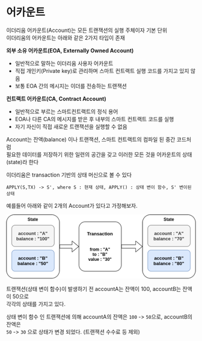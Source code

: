 # 어카운트  

이더리움 어카운트(Account)는 모든 트랜잭션의 실행 주체이자 기본 단위  
이더리움의 어카운트는 아래와 같은 2가지 타입이 존재  

**외부 소유 어카운트(EOA, Externally Owned Account)**  

- 일반적으로 말하는 이더리움 사용자 어카운트  
- 직접 개인키(Private key)로 관리하며 스마트 컨트랙트 실행 코드를 가지고 있지 않음  
- 보통 EOA 간의 메시지는 이더를 전송하는 트랜잭션

**컨트랙트 어카운트(CA, Contract Account)**  

- 일반적으로 부르는 스마트컨트랙트의 정식 용어  
- EOA나 다른 CA의 메시지를 받은 후 내부의 스마트 컨트랙트 코드를 실행  
- 자기 자신이 직접 새로운 트랜잭션을 실행할 수 없음  

Account는 잔액(balance) 이나 트랜잭션, 스마트 컨트랙트의 컴파일 된 중간 코드처럼  
필요한 데이터를 저장하기 위한 일련의 공간을 갖고 이러한 모든 것을 어카운트의 상태(state)라 한다  

이더리움은 transaction 기반의 상태 머신으로 볼 수 있다  

`APPLY(S,TX) -> S', where S : 현재 상태, APPLY() : 상태 변이 함수, S' 변이된 상태`  

예를들어 아래와 같이 2개의 Account가 있다고 가정해보자.  

![account state](./assets/2.1.account-state.png)  

트랜잭션(상태 변이 함수)이 발생하기 전 accountA는 잔액이 100, accountB는 잔액이 50으로  
각각의 상태를 가지고 있다.  

상태 변이 함수 인 트랜잭션에 의해 accountA의 잔액은 `100` -> `50`으로, accountB의 잔액은  
`50` -> `30` 으로 상태가 변경 되었다. (트랜잭션 수수료 등 제외)  
